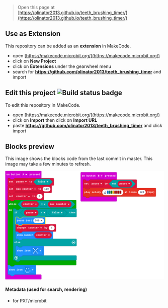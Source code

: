 
> Open this page at [https://olinator2013.github.io/teeth_brushing_timer/](https://olinator2013.github.io/teeth_brushing_timer/)

## Use as Extension

This repository can be added as an **extension** in MakeCode.

* open [https://makecode.microbit.org/](https://makecode.microbit.org/)
* click on **New Project**
* click on **Extensions** under the gearwheel menu
* search for **https://github.com/olinator2013/teeth_brushing_timer** and import

## Edit this project ![Build status badge](https://github.com/olinator2013/teeth_brushing_timer/workflows/MakeCode/badge.svg)

To edit this repository in MakeCode.

* open [https://makecode.microbit.org/](https://makecode.microbit.org/)
* click on **Import** then click on **Import URL**
* paste **https://github.com/olinator2013/teeth_brushing_timer** and click import

## Blocks preview

This image shows the blocks code from the last commit in master.
This image may take a few minutes to refresh.

![A rendered view of the blocks](https://github.com/olinator2013/teeth_brushing_timer/raw/master/.github/makecode/blocks.png)

#### Metadata (used for search, rendering)

* for PXT/microbit
<script src="https://makecode.com/gh-pages-embed.js"></script><script>makeCodeRender("{{ site.makecode.home_url }}", "{{ site.github.owner_name }}/{{ site.github.repository_name }}");</script>
